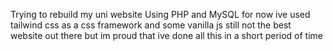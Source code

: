 Trying to rebuild my uni website Using PHP and MySQL for now ive used tailwind css as a css framework and some vanilla js still not the best website out there but im proud that ive done all this in a short period of time 
